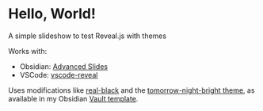 # Hello, World!

A simple slideshow to test Reveal.js with themes

Works with:
  * Obsidian: [Advanced Slides](https://mszturc.github.io/obsidian-advanced-slides/)
  * VSCode: [vscode-reveal](https://marketplace.visualstudio.com/items?itemName=evilz.vscode-reveal)

Uses modifications like [real-black](https://github.com/hakimel/reveal.js/issues/3366) and the [tomorrow-night-bright theme](https://github.com/highlightjs/highlight.js/blob/main/src/styles/tomorrow-night-bright.css), as available in my Obsidian [Vault template](https://github.com/gbraad/obsidian-template).
